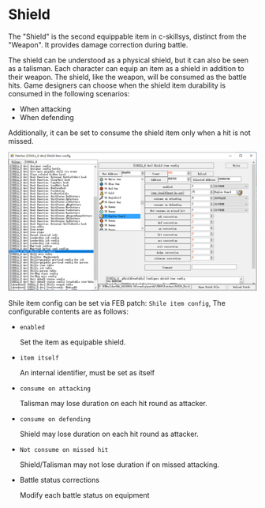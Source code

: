# Shield

The "Shield" is the second equippable item in c-skillsys, distinct from the "Weapon". It provides damage correction during battle.

The shield can be understood as a physical shield, but it can also be seen as a talisman. Each character can equip an item as a shield in addition to their weapon. The shield, like the weapon, will be consumed as the battle hits. Game designers can choose when the shield item durability is consumed in the following scenarios:

- When attacking
- When defending

Additionally, it can be set to consume the shield item only when a hit is not missed.

![image](./gfx/Shield_Patch.png)

Shile item config can be set via FEB patch: `Shile item config`, The configurable contents are as follows:

- `enabled`

	Set the item as equipable shield.

- `item itself`

	An internal identifier, must be set as itself

- `consume on attacking`

	Talisman may lose duration on each hit round as attacker.

- `consume on defending`

	Shield may lose duration on each hit round as attacker.

- `Not consume on missed hit`

	Shield/Talisman may not lose duration if on missed attacking.

- Battle status corrections

	Modify each battle status on equipment
